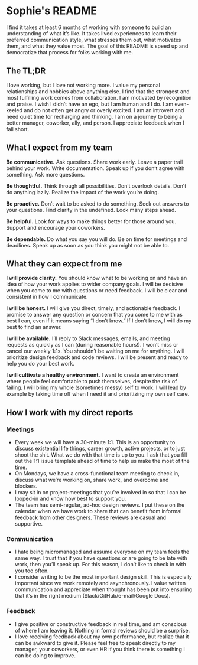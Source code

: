 # Sophie's README

I find it takes at least 6 months of working with someone to build an understanding of what it’s like. It takes lived experiences to learn their preferred communication style, what stresses them out, what motivates them, and what they value most. The goal of this README is speed up and democratize that process for folks working with me.

## The TL;DR

I love working, but I love not working more. I value my personal relationships and hobbies above anything else.
I find that the strongest and most fulfilling work comes from collaboration.
I am motivated by recognition and praise. I wish I didn’t have an ego, but I am human and I do.
I am even-keeled and do not often get angry or overly excited.
I am an introvert and need quiet time for recharging and thinking.
I am on a journey to being a better manager, coworker, ally, and person. I appreciate feedback when I fall short.

## What I expect from my team

**Be communicative.**
Ask questions. Share work early. Leave a paper trail behind your work. Write documentation. Speak up if you don’t agree with something. Ask more questions.

**Be thoughtful.**
Think through all possibilities. Don’t overlook details. Don’t do anything lazily. Realize the impact of the work you’re doing.

**Be proactive.**
Don’t wait to be asked to do something. Seek out answers to your questions. Find clarity in the undefined. Look many steps ahead. 

**Be helpful.** 
Look for ways to make things better for those around you. Support and encourage your coworkers. 

**Be dependable.** 
Do what you say you will do. Be on time for meetings and deadlines. Speak up as soon as you think you might not be able to.


## What they can expect from me

**I will provide clarity.**
You should know what to be working on and have an idea of how your work applies to wider company goals. I will be decisive when you come to me with questions or need feedback. I will be clear and consistent in how I communicate. 

**I will be honest.** 
I will give you direct, timely, and actionable feedback. I promise to answer any question or concern that you come to me with as best I can, even if it means saying “I don’t know.” If I don’t know, I will do my best to find an answer. 

**I will be available.** 
I’ll reply to Slack messages, emails, and meeting requests as quickly as I can (during reasonable hours!). I won’t miss or cancel our weekly 1:1s. You shouldn’t be waiting on me for anything. I will prioritize design feedback and code reviews. I will be present and ready to help you do your best work.

**I will cultivate a healthy environment.** 
I want to create an environment where people feel comfortable to push themselves, despite the risk of failing. I will bring my whole (sometimes messy) self to work. I will lead by example by taking time off when I need it and prioritizing my own self care.


## How I work with my direct reports

### Meetings
* Every week we will have a 30-minute 1:1. This is an opportunity to discuss existential life things, career growth, active projects, or to just shoot the shit. What we do with that time is up to you. I ask that you fill out the 1:1 issue template ahead of time to help us make the most of the time.
* On Mondays, we have a cross-functional team meeting to check in, discuss what we’re working on, share work, and overcome and blockers.
* I may sit in on project-meetings that you’re involved in so that I can be looped-in and know how best to support you.
* The team has semi-regular, ad-hoc design reviews. I put these on the calendar when we have work to share that can benefit from informal feedback from other designers. These reviews are casual and supportive.

### Communication
* I hate being micromanaged and assume everyone on my team feels the same way. I trust that if you have questions or are going to be late with work, then you’ll speak up. For this reason, I don’t like to check in with you too often.
* I consider writing to be the most important design skill. This is especially important since we work remotely and asynchronously. I value written communication and appreciate when thought has been put into ensuring that it’s in the right medium (Slack/GitHub/e-mail/Google Docs).

### Feedback
* I give positive or constructive feedback in real time, and am conscious of where I am leaving it. Nothing in formal reviews should be a surprise.
* I love receiving feedback about my own performance, but realize that it can be awkward to give it. Please feel free to speak directly to my manager, your coworkers, or even HR if you think there is something I can be doing to improve.
